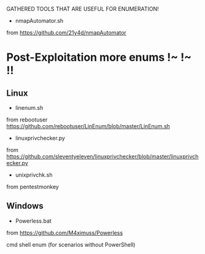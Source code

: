 GATHERED TOOLS THAT ARE USEFUL FOR ENUMERATION!


- nmapAutomator.sh

from https://github.com/21y4d/nmapAutomator


# Post-Exploitation more enums !~ !~ !!
## Linux

- linenum.sh

from rebootuser https://github.com/rebootuser/LinEnum/blob/master/LinEnum.sh

- linuxprivchecker.py

from https://github.com/sleventyeleven/linuxprivchecker/blob/master/linuxprivchecker.py

- unixprivchk.sh

from pentestmonkey

## Windows 

- Powerless.bat

from https://github.com/M4ximuss/Powerless

cmd shell enum (for scenarios without PowerShell)

